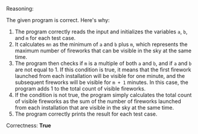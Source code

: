 Reasoning:

The given program is correct. Here's why:

1.  The program correctly reads the input and initializes the variables `a`, `b`, and `m` for each test case.
2.  It calculates `mn` as the minimum of `a` and `b` plus `m`, which represents the maximum number of fireworks that can be visible in the sky at the same time.
3.  The program then checks if `m` is a multiple of both `a` and `b`, and if `a` and `b` are not equal to 1. If this condition is true, it means that the first firework launched from each installation will be visible for one minute, and the subsequent fireworks will be visible for `m + 1` minutes. In this case, the program adds 1 to the total count of visible fireworks.
4.  If the condition is not true, the program simply calculates the total count of visible fireworks as the sum of the number of fireworks launched from each installation that are visible in the sky at the same time.
5.  The program correctly prints the result for each test case.

Correctness: **True**